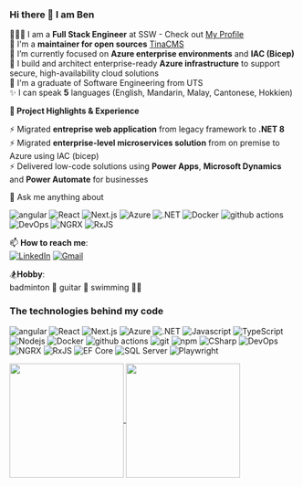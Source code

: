 ### Hi there 👋 I am Ben

🧑🏻‍💻 I am a **Full Stack Engineer** at SSW - Check out [My Profile](https://www.ssw.com.au/people/ben-neoh/) <br>
🐐 I'm a **maintainer for open sources** [TinaCMS](https://github.com/tinacms/tinacms) <br>
🌱 I’m currently focused on **Azure enterprise environments** and **IAC (Bicep)** <br>
🔐 I build and architect enterprise-ready **Azure infrastructure** to support secure, high-availability cloud solutions <br>
🏫 I'm a graduate of Software Engineering from UTS <br>
✨ I can speak **5** languages (English, Mandarin, Malay, Cantonese, Hokkien) <br>

**💼 Project Highlights & Experience**

⚡  Migrated **entreprise web application** from legacy framework to **.NET 8** <br>
⚡  Migrated **enterprise-level microservices solution** from on premise to Azure using IAC (bicep)<br>
⚡  Delivered low-code solutions using **Power Apps**, **Microsoft Dynamics** and **Power Automate** for businesses <br>

💬 Ask me anything about 
<p>
  <img alt="angular" src="https://img.shields.io/badge/-Angular-DD0031?style=flat-square&logo=angular&logoColor=white" />
  <img alt="React" src="https://img.shields.io/badge/-React-45b8d8?style=flat-square&logo=react&logoColor=white" />
  <img alt="Next.js" src="https://img.shields.io/badge/-Next.js-000000?style=flat-square&logo=next-dot-js&logoColor=white" />
  <img alt="Azure" src="https://img.shields.io/badge/-Azure-0089D6?style=flat-square&logo=microsoft-azure&logoColor=white" />
  <img alt=".NET" src="https://img.shields.io/badge/-.NET-512BD4?style=flat-square&logo=dotnet&logoColor=white" />
  <img alt="Docker" src="https://img.shields.io/badge/-Docker-46a2f1?style=flat-square&logo=docker&logoColor=white" />
  <img alt="github actions" src="https://img.shields.io/badge/-Github_Actions-2088FF?style=flat-square&logo=github-actions&logoColor=white" />
  <img alt="DevOps" src="https://img.shields.io/badge/-DevOps-0078D7?style=flat-square&logo=azure-devops&logoColor=white" />
  <img alt="NGRX" src="https://img.shields.io/badge/-NGRX-DD0031?style=flat-square&logo=redux&logoColor=white" />
  <img alt="RxJS" src="https://img.shields.io/badge/-RxJS-B7178C?style=flat-square&logo=reactivex&logoColor=white" />
</p>

📫 **How to reach me**: <br>
  [![LinkedIn](https://img.shields.io/badge/linkedin-%230077B5.svg?style=for-the-badge&logo=linkedin&logoColor=white)](https://www.linkedin.com/in/benjaminneoh/) 
  [![Gmail](https://img.shields.io/badge/Gmail-D14836?style=for-the-badge&logo=gmail&logoColor=white)](mailto:benjaminneoh6343@gmail.com)

🏂**Hobby**: <br>
  badminton 🏸 guitar 🎸 swimming 🏊‍♂️

<h3>The technologies behind my code</h3>
<p>
  <img alt="angular" src="https://img.shields.io/badge/-Angular-DD0031?style=flat-square&logo=angular&logoColor=white" />
  <img alt="React" src="https://img.shields.io/badge/-React-45b8d8?style=flat-square&logo=react&logoColor=white" />
  <img alt="Next.js" src="https://img.shields.io/badge/-Next.js-000000?style=flat-square&logo=next-dot-js&logoColor=white" />
  <img alt="Azure" src="https://img.shields.io/badge/-Azure-0089D6?style=flat-square&logo=microsoft-azure&logoColor=white" />
  <img alt=".NET" src="https://img.shields.io/badge/-.NET-512BD4?style=flat-square&logo=dotnet&logoColor=white" />
  <img alt="Javascript" src="https://img.shields.io/badge/-javascript-f7df1c?style=flat-square&logo=javascript&logoColor=black" />
  <img alt="TypeScript" src="https://img.shields.io/badge/-TypeScript-007ACC?style=flat-square&logo=typescript&logoColor=white" />
  <img alt="Nodejs" src="https://img.shields.io/badge/-Nodejs-43853d?style=flat-square&logo=Node.js&logoColor=white" />
  <img alt="Docker" src="https://img.shields.io/badge/-Docker-46a2f1?style=flat-square&logo=docker&logoColor=white" />
  <img alt="github actions" src="https://img.shields.io/badge/-Github_Actions-2088FF?style=flat-square&logo=github-actions&logoColor=white" />
  <img alt="git" src="https://img.shields.io/badge/-Git-F05032?style=flat-square&logo=git&logoColor=white" />
  <img alt="npm" src="https://img.shields.io/badge/-NPM-CB3837?style=flat-square&logo=npm&logoColor=white" />
  <img alt="CSharp" src="https://img.shields.io/badge/-C%23-239120?style=flat-square&logo=c-sharp&logoColor=white" />
  <img alt="DevOps" src="https://img.shields.io/badge/-DevOps-0078D7?style=flat-square&logo=azure-devops&logoColor=white" />
  <img alt="NGRX" src="https://img.shields.io/badge/-NGRX-DD0031?style=flat-square&logo=redux&logoColor=white" />
  <img alt="RxJS" src="https://img.shields.io/badge/-RxJS-B7178C?style=flat-square&logo=reactivex&logoColor=white" />
  <img alt="EF Core" src="https://img.shields.io/badge/-EF%20Core-512BD4?style=flat-square&logo=dotnet&logoColor=white" />
  <img alt="SQL Server" src="https://img.shields.io/badge/-SQL%20Server-CC2927?style=flat-square&logo=microsoft-sql-server&logoColor=white" />
  <img alt="Playwright" src="https://img.shields.io/badge/-Playwright-2EAD33?style=flat-square&logo=playwright&logoColor=white" />
</p>

<a href="https://github-readme-stats.vercel.app/api?username=ben0189&theme=ambient_gradient">
  <img height=200 align="center" src="https://github-readme-stats.vercel.app/api?username=ben0189&theme=ambient_gradient" />
</a>
<a href="https://github-readme-stats.vercel.app/api/top-langs/?username=ben0189&layout=compact">
  <img height=200 align="center" src="https://github-readme-stats.vercel.app/api/top-langs/?username=ben0189&layout=compact" />
</a>

